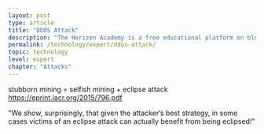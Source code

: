 ```yaml
---
layout: post
type: article
title: "DDOS Attack"
description: "The Horizen Academy is a free educational platform on blockchain technology, cryptocurrency, and privacy. This chapter is is not available yet. We add content frequently, sign up for our newsletter for notifications when it's released."
permalink: /technology/expert/ddos-attack/
topic: technology
level: expert
chapter: "Attacks"
---
```


stubborn mining = selfish mining + eclipse attack
https://eprint.iacr.org/2015/796.pdf

"We show, surprisingly, that given the attacker’s
best strategy, in some cases victims of an eclipse attack can
actually benefit from being eclipsed!"